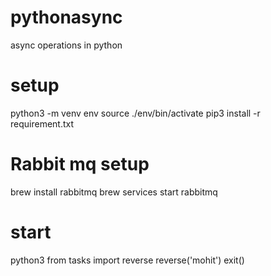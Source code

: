 # pythonasync
async operations in python

# setup
python3 -m venv env
source ./env/bin/activate
pip3 install -r requirement.txt

# Rabbit mq setup
brew install rabbitmq
brew services start rabbitmq

# start
python3
from tasks import reverse
reverse('mohit')
exit()